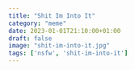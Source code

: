 ```yaml
---
title: "Shit Im Into It"
category: "meme"
date: 2023-01-01T21:10:00+01:00
draft: false
image: "shit-im-into-it.jpg"
tags: ['nsfw', 'shit-im-into-it']
---
```


